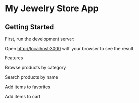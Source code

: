 # My Jewelry Store App

## Getting Started

First, run the development server:



Open [http://localhost:3000](http://localhost:3000) with your browser to see the result.

Features

Browse products by category

Search products by name

Add items to favorites

Add items to cart


